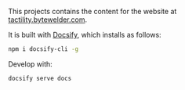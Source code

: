 This projects contains the content for the website at [tactility.bytewelder.com](https://tactility.bytewelder.com).

It is built with [Docsify](https://docsify.js.org), which installs as follows:

```sh
npm i docsify-cli -g
```

Develop with:

```sh
docsify serve docs
```
